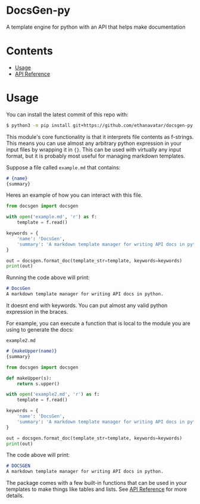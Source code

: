 # DocsGen-py

A template engine for python with an API that helps make documentation

# Contents

 - [Usage](#usage)
 - [API Reference](/output/out.md)

# Usage

You can install the latest commit of this repo with:
```bash
$ python3 -m pip install git+https://github.com/ethanavatar/docsgen-py.git
```

This module's core functionality is that it interprets file contents as f-strings. This means you can use almost any arbitrary python expression in your input files by wrapping it in `{}`. This can be used with virtually any input format, but it is probably most useful for managing markdown templates.

Suppose a file called `example.md` that contains:
```markdown
# {name}
{summary}
```

Heres an example of how you can interact with this file.
```python
from docsgen import docsgen

with open('example.md', 'r') as f:
    template = f.read()

keywords = {
    'name': 'DocsGen',
    'summary': 'A markdown template manager for writing API docs in python.'
}

out = docsgen.format_doc(template_str=template, keywords=keywords)
print(out)
```

Running the code above will print:
```markdown
# DocsGen
A markdown template manager for writing API docs in python.
```

It doesnt end with keywords. You can put almost any valid python expression in the braces.

For example, you can execute a function that is local to the module you are using to generate the docs:

`example2.md`
```markdown
# {makeUpper(name)}
{summary}
```

```python
from docsgen import docsgen

def makeUpper(s):
    return s.upper()

with open('example2.md', 'r') as f:
    template = f.read()

keywords = {
    'name': 'DocsGen',
    'summary': 'A markdown template manager for writing API docs in python.'
}

out = docsgen.format_doc(template_str=template, keywords=keywords)
print(out)
```

The code above will print:
```markdown
# DOCSGEN
A markdown template manager for writing API docs in python.
```

The package comes with a few built-in functions that can be used in your templates to make things like tables and lists. See [API Reference](/output/out.md) for more details.

